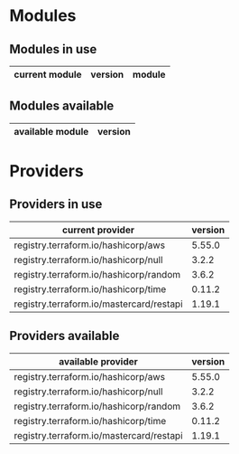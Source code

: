 # Modules

## Modules in use

current module | version | module
-------------- | ------- | ------

## Modules available

available module | version
---------------- | -------

# Providers

## Providers in use

current provider | version
---------------- | -------
registry.terraform.io/hashicorp/aws | 5.55.0
registry.terraform.io/hashicorp/null | 3.2.2
registry.terraform.io/hashicorp/random | 3.6.2
registry.terraform.io/hashicorp/time | 0.11.2
registry.terraform.io/mastercard/restapi | 1.19.1

## Providers available

available provider | version
------------------ | -------
registry.terraform.io/hashicorp/aws | 5.55.0
registry.terraform.io/hashicorp/null | 3.2.2
registry.terraform.io/hashicorp/random | 3.6.2
registry.terraform.io/hashicorp/time | 0.11.2
registry.terraform.io/mastercard/restapi | 1.19.1
